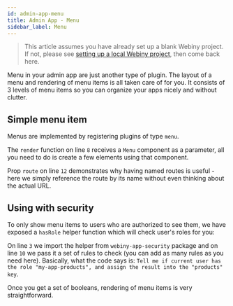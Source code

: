 ```yaml
---
id: admin-app-menu
title: Admin App - Menu
sidebar_label: Menu
---
```


> This article assumes you have already set up a blank Webiny project.
 If not, please see [setting up a local Webiny project](developer-tutorials/local-setup),
 then come back here.

 Menu in your admin app are just another type of plugin. The layout of a menu and
 rendering of menu items is all taken care of for you. It consists of 3 levels
 of menu items so you can organize your apps nicely and without clutter.

 ## Simple menu item
 Menus are implemented by registering plugins of type `menu`.

<script src="https://gist.github.com/Pavel910/f91b84d407d0974fb5c978e74fcbb690.js?file=menu.js"></script>

The `render` function on line `8` receives a `Menu` component as a parameter,
all you need to do is create a few elements using that component.

Prop `route` on line `12` demonstrates why having named routes is useful - here we simply reference the route
by its name without even thinking about the actual URL.

 ## Using with security
 To only show menu items to users who are authorized to see them, we have exposed a `hasRole`
 helper function which will check user's roles for you:

<script src="https://gist.github.com/Pavel910/f91b84d407d0974fb5c978e74fcbb690.js?file=menu.security.js"></script>

On line `3` we import the helper from `webiny-app-security` package and
on line `10` we pass it a set of rules to check (you can add as many rules
as you need here). Basically, what the code says is:
`Tell me if current user has the role "my-app-products", and assign the result into the "products" key`.

Once you get a set of booleans, rendering of menu items is very straightforward.